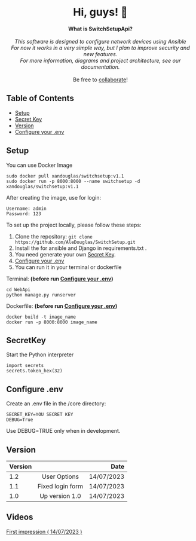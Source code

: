<h1 align="center">Hi, guys! 👋</h1>

<p align="center">
    <b>What is SwitchSetupApi?</b><br><br>
    <i>
        This software is designed to configure network devices using <span color="blue">Ansible</span><br>
        For now it works in a very simple way, but I plan to improve security and new features.<br>
        For more information, diagrams and project architecture, see our documentation.<br>
    </i><br>
    Be free to <a href="https://github.com/AleDouglas/SwitchSetup/blob/master/CONTRIBUTING.md">collaborate</a>!
</p>

## Table of Contents

- [Setup](#setup)
- [Secret Key](#secretkey)
- [Version](#version)
- [Configure your .env](#configure-.env)


## Setup

You can use Docker Image

```
sudo docker pull xandouglas/switchsetup:v1.1
sudo docker run -p 8000:8000 --name switchsetup -d xandouglas/switchsetup:v1.1
```

After creating the image, use for login:
```
Username: admin
Password: 123
```

To set up the project locally, please follow these steps:

1. Clone the repository: `git clone https://github.com/AleDouglas/SwitchSetup.git`
2. Install the for ansible and Django in requirements.txt .
3. You need generate your own [Secret Key](#SecretKey).
4. [Configure your .env](#configure-.env)
5. You can run it in your terminal or dockerfile

Terminal: **(before run [Configure your .env](#configure-.env))**
```
cd WebApi
python manage.py runserver
```

Dockerfile: **(before run [Configure your .env](#configure-.env))**
```
docker build -t image_name
docker run -p 8000:8000 image_name
```


## SecretKey

Start the Python interpreter
```
import secrets
secrets.token_hex(32)
```

## Configure .env

Create an .env file in the /core directory:
```
SECRET_KEY=YOU SECRET KEY
DEBUG=True
```
Use DEBUG=TRUE only when in development.


## Version


| Version   |            |  Date |
|----------|:-------------:|------:|
| 1.2 |  User Options | 14/07/2023 |
| 1.1 |  Fixed login form | 14/07/2023 |
| 1.0 |    Up version 1.0   |   14/07/2023 |


## Videos


[First impression ( 14/07/2023 )](https://www.youtube.com/watch?v=5jByei5CKC8)
